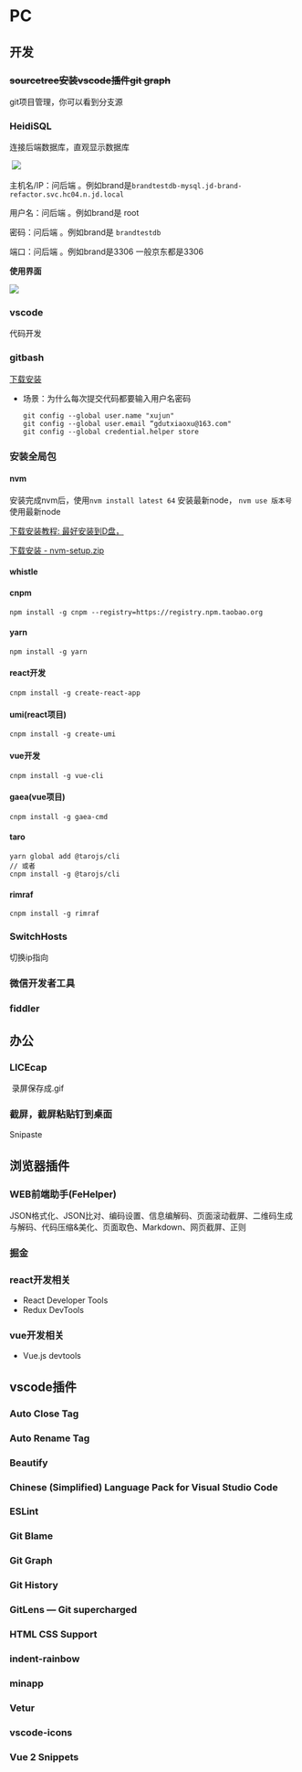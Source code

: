# PC



## 开发

### ~~sourcetree安装vscode插件git graph~~

git项目管理，你可以看到分支源

### HeidiSQL

连接后端数据库，直观显示数据库

​	![](E:\self\记录\myNotes\images\hs_1.png)

主机名/IP：问后端 。例如brand是`brandtestdb-mysql.jd-brand-refactor.svc.hc04.n.jd.local`

用户名：问后端 。例如brand是 root

密码：问后端 。例如brand是 `brandtestdb`

端口：问后端 。例如brand是3306 一般京东都是3306

**使用界面**

![](E:\self\记录\myNotes\images\hs_2.png)

### vscode

代码开发



### gitbash

[下载安装](https://gitforwindows.org/)

- 场景：为什么每次提交代码都要输入用户名密码

  [参考]: https://blog.csdn.net/gdutxiaoxu/article/details/79253737

  ```
  git config --global user.name "xujun"  
  git config --global user.email “gdutxiaoxu@163.com"
  git config --global credential.helper store
  ```



### 安装全局包

#### nvm 

安装完成nvm后，使用`nvm install latest 64` 安装最新node， `nvm use 版本号`使用最新node

[下载安装教程: 最好安装到D盘，](https://www.cnblogs.com/gaozejie/p/10689742.html)

[下载安装 - nvm-setup.zip](https://github.com/coreybutler/nvm-windows/releases)



#### whistle



#### cnpm 

```
npm install -g cnpm --registry=https://registry.npm.taobao.org
```



#### yarn 

```
npm install -g yarn
```



#### react开发

```
cnpm install -g create-react-app
```



#### umi(react项目)

```
cnpm install -g create-umi
```



#### vue开发

```
cnpm install -g vue-cli
```



#### gaea(vue项目)

```
cnpm install -g gaea-cmd
```



#### taro

```
yarn global add @tarojs/cli
// 或者
cnpm install -g @tarojs/cli
```



#### rimraf

```
cnpm install -g rimraf
```



### SwitchHosts

切换ip指向



### 微信开发者工具



### fiddler





## 办公

### LICEcap

​       录屏保存成.gif



### 截屏，截屏粘贴钉到桌面

Snipaste



## 浏览器插件

### WEB前端助手(FeHelper)

JSON格式化、JSON比对、编码设置、信息编解码、页面滚动截屏、二维码生成与解码、代码压缩&美化、页面取色、Markdown、网页截屏、正则



### 掘金



### react开发相关

- React Developer Tools
- Redux DevTools



### vue开发相关

- Vue.js devtools





## vscode插件

### Auto Close Tag

### Auto Rename Tag

### Beautify

### Chinese (Simplified) Language Pack for Visual Studio Code

### ESLint

### Git Blame

### Git Graph

### Git History

### GitLens — Git supercharged

### HTML CSS Support

### indent-rainbow

### minapp

### Vetur

### vscode-icons

### Vue 2 Snippets
